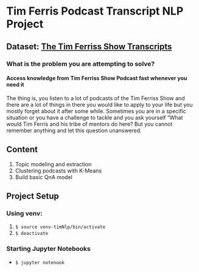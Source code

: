 # Tim Ferris Podcast Transcript NLP Project
## Dataset: [The Tim Ferriss Show Transcripts](https://tim.blog/2018/09/20/all-transcripts-from-the-tim-ferriss-show/)
### What is the problem you are attempting to solve?
#### Access knowledge from Tim Ferriss Show Podcast fast whenever you need it
The thing is, you listen to a lot of podcasts of the Tim Ferriss Show and there are a lot of things in there you would like to apply to your life but you mostly forget about it after some while.
Sometimes you are in a specific situation or you have a challenge to tackle and you ask yourself “What would Tim Ferris and his tribe of mentors do here? But you cannot remember anything and let this question unanswered.

## Content
1. Topic modeling and extraction
2. Clustering podcasts with K-Means
3. Build basic QnA model 

## Project Setup
### Using venv:
1. ```$ source venv-timNlp/bin/activate```
2. ```$ deactivate```
### Starting Jupyter Notebooks
- ```$ jupyter notenook```
